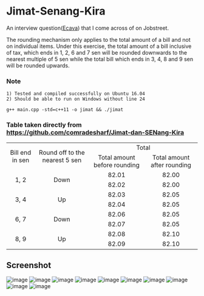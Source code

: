 # Jimat-Senang-Kira
An interview question([Ecava](https://www.jobstreet.com.my/en/job/software-developer-3452060?fr=M)) that I come across of on Jobstreet.

The rounding mechanism only applies to the total amount of a bill and not on individual items. Under this exercise, the total amount of a bill inclusive of tax, which ends in 1, 2, 6 and 7 sen will be rounded downwards to the nearest multiple of 5 sen while the total bill which ends in 3, 4, 8 and 9 sen will be rounded upwards.

### Note
```
1) Tested and compiled successfully on Ubuntu 16.04
2) Should be able to run on Windows without line 24
```

`g++ main.cpp -std=c++11 -o jimat && ./jimat`

### Table taken directly from https://github.com/comradesharf/Jimat-dan-SENang-Kira
<table>
  <tr align="center">
    <td rowspan="2">Bill end in sen</td>
    <td rowspan="2">Round off to the nearest 5 sen</td>
    <td colspan="2">Total</td>
  </tr>
  <tr align="center">
    <td>Total amount before rounding</td>
    <td>Total amount after rounding</td>
  </tr>
  <tr align="center">
    <td rowspan="2">1, 2</td>
    <td rowspan="2">Down</td>
    <td>82.01</td>
    <td>82.00</td>
  </tr>
  <tr align="center">
    <td>82.02</td>
    <td>82.00</td>
  </tr>
  <tr align="center">
    <td rowspan="2">3, 4</td>
    <td rowspan="2">Up</td>
    <td>82.03</td>
    <td>82.05</td>
  </tr>
  <tr align="center">
    <td>82.04</td>
    <td>82.05</td>
  </tr>
  <tr align="center">
    <td rowspan="2">6, 7</td>
    <td rowspan="2">Down</td>
    <td>82.06</td>
    <td>82.05</td>
  </tr>
  <tr align="center">
    <td>82.07</td>
    <td>82.05</td>
  </tr>
  <tr align="center">
    <td rowspan="2">8, 9</td>
    <td rowspan="2">Up</td>
    <td>82.08</td>
    <td>82.10</td>
  </tr>
  <tr align="center">
    <td>82.09</td>
    <td>82.10</td>
  </tr>
</table>

## Screenshot
![image](https://github.com/shinjiat/Jimat-Senang-Kira/blob/master/screenshots/1.png?raw=true)
![image](https://github.com/shinjiat/Jimat-Senang-Kira/blob/master/screenshots/2.png?raw=true)
![image](https://github.com/shinjiat/Jimat-Senang-Kira/blob/master/screenshots/3.png?raw=true)
![image](https://github.com/shinjiat/Jimat-Senang-Kira/blob/master/screenshots/4.png?raw=true)
![image](https://github.com/shinjiat/Jimat-Senang-Kira/blob/master/screenshots/5.png?raw=true)
![image](https://github.com/shinjiat/Jimat-Senang-Kira/blob/master/screenshots/6.png?raw=true)
![image](https://github.com/shinjiat/Jimat-Senang-Kira/blob/master/screenshots/7.png?raw=true)
![image](https://github.com/shinjiat/Jimat-Senang-Kira/blob/master/screenshots/8.png?raw=true)
![image](https://github.com/shinjiat/Jimat-Senang-Kira/blob/master/screenshots/9.png?raw=true)
![image](https://github.com/shinjiat/Jimat-Senang-Kira/blob/master/screenshots/10.png?raw=true)

